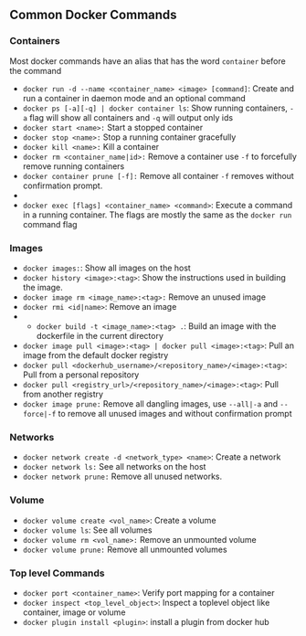 ## Common  Docker Commands

### Containers 
Most docker commands have an alias that has the word `container` before the command
- `docker run -d --name <container_name> <image> [command]`: Create and run a container in daemon mode and an optional command
- `docker ps [-a][-q] | docker container ls`: Show running containers, `-a` flag will show all containers and `-q` will output only ids
- `docker start <name>:` Start a stopped container
- `docker stop <name>:` Stop a running container gracefully
- `docker kill <name>:` Kill a container
- `docker rm <container_name|id>:` Remove a container use `-f` to forcefully remove running containers
- `docker container prune [-f]:` Remove all container `-f` removes without confirmation prompt.
- 
- `docker exec [flags] <container_name> <command>`: Execute a command in a running container. The flags are mostly the same as the `docker run` command flag

### Images
- `docker images:`: Show all images on the host
- `docker history <image>:<tag>`: Show the instructions used in building the image.
- `docker image rm <image_name>:<tag>:` Remove an unused image
- `docker rmi <id|name>`: Remove an image
- - `docker build -t <image_name>:<tag> .`: Build an image with the dockerfile in the current directory
- `docker image pull <image>:<tag> | docker pull <image>:<tag>`: Pull an image from the default docker registry
- `docker pull <dockerhub_username>/<repository_name>/<image>:<tag>`: Pull from a personal repository
- `docker pull <registry_url>/<repository_name>/<image>:<tag>`: Pull from another registry
- `docker image prune:` Remove all dangling images, use `--all|-a` and `--force|-f` to remove all unused images and without confirmation prompt  

### Networks
- `docker network create -d <network_type> <name>`: Create a network
- `docker network ls:` See all networks on the host
- `docker network prune:` Remove all unused networks.

### Volume
- `docker volume create <vol_name>`: Create a volume
- `docker volume ls`: See all volumes
- `docker volume rm <vol_name>:` Remove an unmounted volume
- `docker volume prune:` Remove all unmounted volumes

### Top level Commands
- `docker port <container_name>`: Verify port mapping for a container
- `docker inspect <top_level_object>`: Inspect a toplevel object like container, image or volume
- `docker plugin install <plugin>`: install a plugin from docker hub
